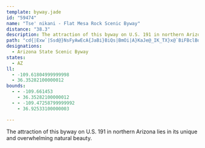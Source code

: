 ```yaml
---
template: byway.jade
id: "59474"
name: "Tse' nikani - Flat Mesa Rock Scenic Byway"
distance: "38.3"
description: The attraction of this byway on U.S. 191 in northern Arizona lies in its unique and overwhelming natural beauty.
path: "cd{|Exw`|Ssd@}NsFyAwEcA{JaBi}BiQs|BmOi|A}KaJe@_IK_TX}x@`BiFBclBdE{IFyBK}Dq@cDy@mE{AqDyA_EgCmCaCcDoDu@aAsBoDwCaG_CwH}AgHe@iDc@qFmEowAe@oH_@{Cg@}DuAqHkZ_rAuBsJSoC?aFVcDZcB^}AxAaDpG{JxA_Dx@{B~@mDTwA^uDRwE?}BSsIaIkeC_@sI[sDcB}HsAwDaA{BmB_DsaBq_CySwZ{hA{_BqYoa@kEcGsE{FcElH_Qb\\{H|McYji@sfAhpB}FdLmHvMw[fm@{F`Kkb@|w@yAlBgBxA_D~AqCj@qLDcCRsDdA}C`B{aA|y@{KhIwuCpmBkn@~`@knAny@aRvLaFjCqInDyDvAaHtBqHjBoc@`MclAjZum@`OuiCzo@ucApWqIlC}GpC{KnF}[fRehAxp@mMrHmRrL_^vS{T`NuGfDcAXeDb@oQ`@}BZoAp@}D`EoAbAsBdAqHtBsMzE}JbCgp@vRyHnCsEnBgLvFiOrIk`@hUgHxDmlAtq@qUbN_DrCiCxCeSp\\wBxCwDfDy@d@cC~@}Cl@gDPsCO{AUmCy@_hB{_AsDuAyCs@arBwRa_BeOkq@uGwH{@qVwE_rEw_AuBm@kj@iLkNkCsQmBimCcWaF_A_Co@kI_DwFyCsk@k\\gEyB}IkF"
designations: 
  - Arizona State Scenic Byway
states: 
  - AZ
ll: 
  - -109.61804999999998
  - 36.35282100000012
bounds: 
  - - -109.661453
    - 36.35282100000012
  - - -109.47258799999992
    - 36.92533100000003

---
```


The attraction of this byway on U.S. 191 in northern Arizona lies in its unique and overwhelming natural beauty.
